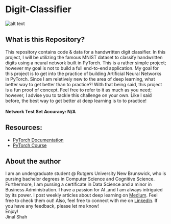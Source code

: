 # Digit-Classifier
![alt text](http://i.ytimg.com/vi/0QI3xgXuB-Q/hqdefault.jpg)
## What is this Repository?
This repository contains code & data for a handwritten digit classifier. In this project, I will be utilizing the famous MNIST dataset to classify handwritten digits using a neural network built in PyTorch. This is a rather simple project; however my goal is not to build a full end-to-end application. My goal for this project is to get into the practice of building Artificial Neural Networks in PyTorch. Since I am reletively new to the area of deep learning, what better way to get better than to practice?! With that being said, this project is a fun proof of concept. Feel free to refer to it as much as you need; however, I advise you to tackle this challenge on your own. Like I said before, the best way to get better at deep learning is to to practice! </br>
</br>
__Network Test Set Accuracy: N/A__
## Resources:
* [PyTorch Documentation](https://pytorch.org/docs/stable/index.html)
* [PyTorch Course](https://www.udacity.com/course/deep-learning-pytorch--ud188)
## About the author
I am an undergraduate student @ Rutgers University New Brunswick, who is pursing bachelor degrees in Computer Science and Cognitive Science. Furthermore, I am pursing a certificate in Data Science and a minor in Business Administration. I have a passion for AI ,and I am always intriguied by its power. I post weekly articles about deep learning on [Medium](https://jinalshah2002.medium.com). Feel free to check them out! Also, feel free to connect with me on [Linkedln](https://www.linkedin.com/in/jinalshah2002/). If you have any feedback, please let me know!   
Enjoy!  
Jinal Shah
